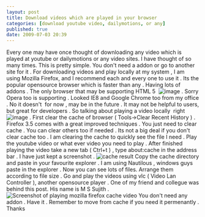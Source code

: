 ```yaml
---
layout: post
title: Download videos which are played in your browser
categories: [download youtube video, dailymotions, or any]
published: true
date: 2009-07-03 20:39
---
```

Every one may have once thought of downloading any video which is played at youtube or dailymotions or any video sites. I have thought of so many times.  This is pretty simple. You don't need a addon or go to another site for it .  For downloading videos and play locally at my system , I am using Mozilla Firefox, and I recommend each and every one to use it . Its the popular opensource browser which is faster than any . Having lots of addons . The only browser that may be supporting HTML 5  ![image](http://harikt.com/sites/all/modules/fckeditor/fckeditor/editor/images/smiley/msn/regular_smile.gif) . Sorry Opera too is supporting . Looked IE8 and Google Chrome too from my office . No it doesn't  for now , may be in the future . It may not be helpful to users, but great for developers .  So talking about playing a video locally  right ![image](http://harikt.com/sites/all/modules/fckeditor/fckeditor/editor/images/smiley/msn/regular_smile.gif) . First clear the cache of browser ( Tools-\>Clear Recent History ) . Firefox 3.5 comes with a great improved techniques . You just need to clear cache . You can clear others too if needed . Its not a big deal if you don't clear cache too . I am clearing the cache to quickly see the file I need .  Play the youtube video or what ever video you need to play . After finished playing the video take a new tab ( Ctrl+t ) , type about:cache in the address bar . I have just kept a screenshot .  ![cache result](http://farm3.static.flickr.com/2450/3684118719_068bbeab2d.jpg?v=0)  Copy the cache directory and paste in your favourite explorer . I am using Nautilous , windows guys paste in the explorer . Now you can see lots of files. Arrange them according to file size . Go and play the videos using vlc ( Video Lan Controller ), another opensource player . One of my friend and collegue was behind this post. His name is M S Sujith .  ![Screenshot of playing mozilla firefox cache video](http://farm4.static.flickr.com/3653/3684140583_f5369b963c.jpg?v=0)  You don't need any addon . Have it . Remember to move from cache if you need it permenantly . Thanks   
